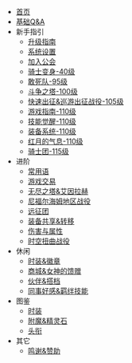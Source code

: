 <!-- docs/_sidebar.md -->

* [首页](/)
* [基础Q&A](q&a/)
* 新手指引
    * [升级指南](start/)
    * [系统设置](setting/)
    * [加入公会](guild/)
    * [骑士变身-40级](henshin/)
    * [敢死队-95级](8dungeon/)
    * [斗争之塔-100级](exptower/)
    * [快速出征&巡游出征战役-105级](cruise/)
    * [游戏指南-110级](handbook/)
    * [技能觉醒-110级](skill/)
    * [装备系统-110级](equipment/)
    * [红月的气息-110级](redmoon/)
    * [骑士团-115级](12Raid/)
* 进阶
    * [常用语](idiom/)
    * [游戏交易](deal/)
    * [无尽之塔&艾因拉赫](goldmedal/)
    * [尼福尔海姆地区战役](Niflheim/)
    * [远征团](team/)
    * [装备共享&转移](share/)
    * [伤害与属性](attributes/)
    * [时空扭曲战役](time-spacedistortion/)
* 休闲
    * [时装&徽章](fashion/)
    * [商城&女神的馈赠](shop/)
    * [伙伴&搭档](pet/)
    * [同事好感&羁绊技能](friendship/)
* 图鉴
    * [时装](ifashon/)
    * [附魔&精灵石](enchantmen/)
    * [头衔](title/)
* 其它
    * [鸣谢&赞助](support/)

